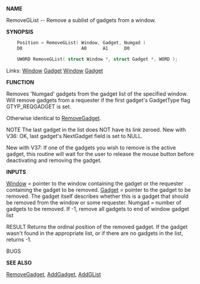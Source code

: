 
**NAME**

RemoveGList -- Remove a sublist of gadgets from a window.

**SYNOPSIS**

```c
    Position = RemoveGList( Window, Gadget, Numgad )
    D0                      A0      A1      D0

    UWORD RemoveGList( struct Window *, struct Gadget *, WORD );

```
Links: [Window](_00D4) [Gadget](_00D4) [Window](_00D4) [Gadget](_00D4) 

**FUNCTION**

Removes 'Numgad' gadgets from the gadget list of the specified
window.  Will remove gadgets from a requester if the first
gadget's GadgetType flag GTYP_REQGADGET is set.

Otherwise identical to [RemoveGadget](RemoveGadget).

NOTE
The last gadget in the list does NOT have its link zeroed.
New with V36: OK, last gadget's NextGadget field is set to NULL.

New with V37: If one of the gadgets you wish to remove
is the active gadget, this routine will wait for the user
to release the mouse button before deactivating and removing
the gadget.

**INPUTS**

[Window](_00D4) = pointer to the window containing the gadget or the requester
containing the gadget to be removed.
[Gadget](_00D4) = pointer to the gadget to be removed.  The gadget itself
describes whether this is a gadget that should be removed
from the window or some requester.
Numgad = number of gadgets to be removed.  If -1, remove all gadgets
to end of window gadget list

RESULT
Returns the ordinal position of the removed gadget.  If the gadget
wasn't found in the appropriate list, or if there are no gadgets in
the list, returns -1.

BUGS

**SEE ALSO**

[RemoveGadget](RemoveGadget), [AddGadget](AddGadget), [AddGList](AddGList)
